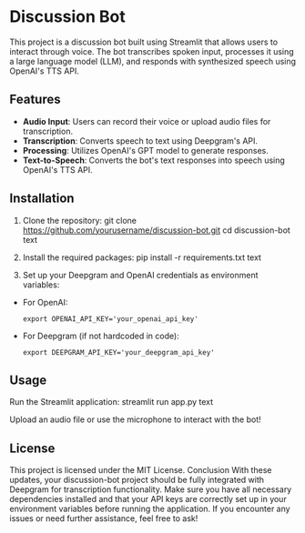 # Discussion Bot

This project is a discussion bot built using Streamlit that allows users to interact through voice. The bot transcribes spoken input, processes it using a large language model (LLM), and responds with synthesized speech using OpenAI's TTS API.

## Features

- **Audio Input**: Users can record their voice or upload audio files for transcription.
- **Transcription**: Converts speech to text using Deepgram's API.
- **Processing**: Utilizes OpenAI's GPT model to generate responses.
- **Text-to-Speech**: Converts the bot's text responses into speech using OpenAI's TTS API.

## Installation

1. Clone the repository:
git clone https://github.com/yourusername/discussion-bot.git
cd discussion-bot
text

2. Install the required packages:
pip install -r requirements.txt
text

3. Set up your Deepgram and OpenAI credentials as environment variables:
- For OpenAI:
  ```
  export OPENAI_API_KEY='your_openai_api_key'
  ```
- For Deepgram (if not hardcoded in code):
  ```
  export DEEPGRAM_API_KEY='your_deepgram_api_key'
  ```

## Usage

Run the Streamlit application:
streamlit run app.py
text

Upload an audio file or use the microphone to interact with the bot!

## License

This project is licensed under the MIT License.
Conclusion
With these updates, your discussion-bot project should be fully integrated with Deepgram for transcription functionality. Make sure you have all necessary dependencies installed and that your API keys are correctly set up in your environment variables before running the application. If you encounter any issues or need further assistance, feel free to ask!
